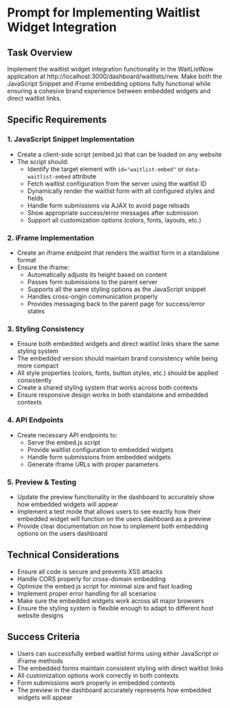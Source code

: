 # Prompt for Implementing Waitlist Widget Integration

## Task Overview

Implement the waitlist widget integration functionality in the WaitListNow application at http://localhost:3000/dashboard/waitlists/new. Make both the JavaScript Snippet and iFrame embedding options fully functional while ensuring a cohesive brand experience between embedded widgets and direct waitlist links.

## Specific Requirements

### 1. JavaScript Snippet Implementation

- Create a client-side script (embed.js) that can be loaded on any website
- The script should:
  - Identify the target element with `id="waitlist-embed"` or `data-waitlist-embed` attribute
  - Fetch waitlist configuration from the server using the waitlist ID
  - Dynamically render the waitlist form with all configured styles and fields
  - Handle form submissions via AJAX to avoid page reloads
  - Show appropriate success/error messages after submission
  - Support all customization options (colors, fonts, layouts, etc.)

### 2. iFrame Implementation

- Create an iframe endpoint that renders the waitlist form in a standalone format
- Ensure the iframe:
  - Automatically adjusts its height based on content
  - Passes form submissions to the parent server
  - Supports all the same styling options as the JavaScript snippet
  - Handles cross-origin communication properly
  - Provides messaging back to the parent page for success/error states

### 3. Styling Consistency

- Ensure both embedded widgets and direct waitlist links share the same styling system
- The embedded version should maintain brand consistency while being more compact
- All style properties (colors, fonts, button styles, etc.) should be applied consistently
- Create a shared styling system that works across both contexts
- Ensure responsive design works in both standalone and embedded contexts

### 4. API Endpoints

- Create necessary API endpoints to:
  - Serve the embed.js script
  - Provide waitlist configuration to embedded widgets
  - Handle form submissions from embedded widgets
  - Generate iframe URLs with proper parameters

### 5. Preview & Testing

- Update the preview functionality in the dashboard to accurately show how embedded widgets will appear
- Implement a test mode that allows users to see exactly how their embedded widget will function on the users dashboard as a preview
- Provide clear documentation on how to implement both embedding options on the users dashboard

## Technical Considerations

- Ensure all code is secure and prevents XSS attacks
- Handle CORS properly for cross-domain embedding
- Optimize the embed.js script for minimal size and fast loading
- Implement proper error handling for all scenarios
- Make sure the embedded widgets work across all major browsers
- Ensure the styling system is flexible enough to adapt to different host website designs

## Success Criteria

- Users can successfully embed waitlist forms using either JavaScript or iFrame methods
- The embedded forms maintain consistent styling with direct waitlist links
- All customization options work correctly in both contexts
- Form submissions work properly in embedded contexts
- The preview in the dashboard accurately represents how embedded widgets will appear
